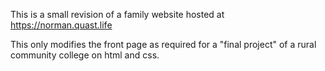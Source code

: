 This is a small revision of a family website hosted at https://norman.quast.life

This only modifies the front page as required for a "final project" of a rural community college on html and css.
